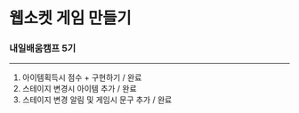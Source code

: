 # 웹소켓 게임 만들기
### 내일배움캠프 5기


---
1. 아이템획득시 점수 + 구현하기 / 완료
2. 스테이지 변경시 아이템 추가 / 완료
3. 스테이지 변경 알림 및 게임시 문구 추가 / 완료
